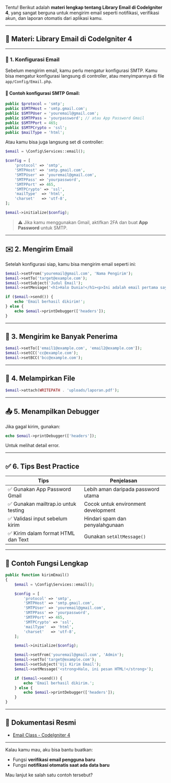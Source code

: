 Tentu! Berikut adalah **materi lengkap tentang Library Email di CodeIgniter 4**, yang sangat berguna untuk mengirim email seperti notifikasi, verifikasi akun, dan laporan otomatis dari aplikasi kamu.

---

## 📧 Materi: Library Email di CodeIgniter 4

---

### 🔰 1. Konfigurasi Email

Sebelum mengirim email, kamu perlu mengatur konfigurasi SMTP. Kamu bisa mengatur konfigurasi langsung di controller, atau menyimpannya di file `app/Config/Email.php`.

#### 📁 Contoh konfigurasi SMTP Gmail:

```php
public $protocol = 'smtp';
public $SMTPHost = 'smtp.gmail.com';
public $SMTPUser = 'youremail@gmail.com';
public $SMTPPass = 'yourpassword'; // atau App Password Gmail
public $SMTPPort = 465;
public $SMTPCrypto = 'ssl';
public $mailType = 'html';
```

Atau kamu bisa juga langsung set di controller:

```php
$email = \Config\Services::email();

$config = [
    'protocol' => 'smtp',
    'SMTPHost' => 'smtp.gmail.com',
    'SMTPUser' => 'youremail@gmail.com',
    'SMTPPass' => 'yourpassword',
    'SMTPPort' => 465,
    'SMTPCrypto' => 'ssl',
    'mailType'  => 'html',
    'charset'   => 'utf-8',
];

$email->initialize($config);
```

> ⚠️ Jika kamu menggunakan Gmail, aktifkan 2FA dan buat **App Password** untuk SMTP.

---

## ✉️ 2. Mengirim Email

Setelah konfigurasi siap, kamu bisa mengirim email seperti ini:

```php
$email->setFrom('youremail@gmail.com', 'Nama Pengirim');
$email->setTo('target@example.com');
$email->setSubject('Judul Email');
$email->setMessage('<h1>Halo Dunia!</h1><p>Ini adalah email pertama saya dari CodeIgniter 4.</p>');

if ($email->send()) {
    echo 'Email berhasil dikirim!';
} else {
    echo $email->printDebugger(['headers']);
}
```

---

## 📎 3. Mengirim ke Banyak Penerima

```php
$email->setTo(['email1@example.com', 'email2@example.com']);
$email->setCC('cc@example.com');
$email->setBCC('bcc@example.com');
```

---

## 📎 4. Melampirkan File

```php
$email->attach(WRITEPATH . 'uploads/laporan.pdf');
```

---

## 📤 5. Menampilkan Debugger

Jika gagal kirim, gunakan:

```php
echo $email->printDebugger(['headers']);
```

Untuk melihat detail error.

---

## ✅ 6. Tips Best Practice

| Tips | Penjelasan |
|------|------------|
| ✅ Gunakan App Password Gmail | Lebih aman daripada password utama |
| ✅ Gunakan mailtrap.io untuk testing | Cocok untuk environment development |
| ✅ Validasi input sebelum kirim | Hindari spam dan penyalahgunaan |
| ✅ Kirim dalam format HTML dan Text | Gunakan `setAltMessage()` |

---

## 🧪 Contoh Fungsi Lengkap

```php
public function kirimEmail()
{
    $email = \Config\Services::email();

    $config = [
        'protocol' => 'smtp',
        'SMTPHost' => 'smtp.gmail.com',
        'SMTPUser' => 'youremail@gmail.com',
        'SMTPPass' => 'yourpassword',
        'SMTPPort' => 465,
        'SMTPCrypto' => 'ssl',
        'mailType'  => 'html',
        'charset'   => 'utf-8',
    ];

    $email->initialize($config);

    $email->setFrom('youremail@gmail.com', 'Admin');
    $email->setTo('target@example.com');
    $email->setSubject('Uji Kirim Email');
    $email->setMessage('<strong>Halo, ini pesan HTML!</strong>');

    if ($email->send()) {
        echo 'Email berhasil dikirim.';
    } else {
        echo $email->printDebugger(['headers']);
    }
}
```

---

## 📘 Dokumentasi Resmi

- [Email Class - CodeIgniter 4](https://codeigniter.com/user_guide/libraries/email.html)

---

Kalau kamu mau, aku bisa bantu buatkan:
- Fungsi **verifikasi email pengguna baru**
- Fungsi **notifikasi otomatis saat ada data baru**

Mau lanjut ke salah satu contoh tersebut?